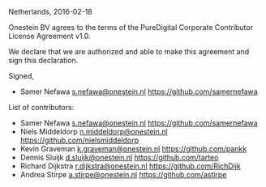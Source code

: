 Netherlands, 2016-02-18

Onestein BV agrees to the terms of the PureDigital Corporate 
Contributor License Agreement v1.0.

We declare that we are authorized and able to make this agreement and sign
this declaration.

Signed,

*  Samer Nefawa <s.nefawa@onestein.nl> https://github.com/samernefawa

List of contributors:

*  Samer Nefawa <s.nefawa@onestein.nl> https://github.com/samernefawa
*  Niels Middeldorp <n.middeldorp@onestein.nl> https://github.com/nielsmiddeldorp
*  Kevin Graveman <k.graveman@onestein.nl> https://github.com/pankk
*  Dennis Sluijk <d.sluijk@onestein.nl> https://github.com/tarteo
*  Richard Dijkstra <r.dijkstra@onestein.nl> https://github.com/RichDijk
*  Andrea Stirpe <a.stirpe@onestein.nl> https://github.com/astirpe
